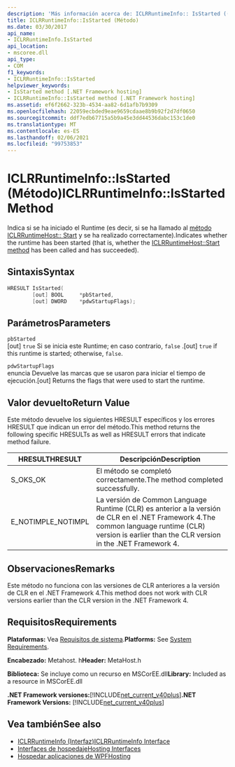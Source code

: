 ```yaml
---
description: 'Más información acerca de: ICLRRuntimeInfo:: IsStarted ((método)'
title: ICLRRuntimeInfo::IsStarted (Método)
ms.date: 03/30/2017
api_name:
- ICLRRuntimeInfo.IsStarted
api_location:
- mscoree.dll
api_type:
- COM
f1_keywords:
- ICLRRuntimeInfo::IsStarted
helpviewer_keywords:
- IsStarted method [.NET Framework hosting]
- ICLRRuntimeInfo::IsStarted method [.NET Framework hosting]
ms.assetid: ef6f2662-323b-4534-aa82-6d1afb7b9309
ms.openlocfilehash: 22059ecbded9eae9659cdaae8b9b92f2d7df0650
ms.sourcegitcommit: ddf7edb67715a5b9a45e3dd44536dabc153c1de0
ms.translationtype: MT
ms.contentlocale: es-ES
ms.lasthandoff: 02/06/2021
ms.locfileid: "99753853"
---
```

# <a name="iclrruntimeinfoisstarted-method"></a><span data-ttu-id="33463-103">ICLRRuntimeInfo::IsStarted (Método)</span><span class="sxs-lookup"><span data-stu-id="33463-103">ICLRRuntimeInfo::IsStarted Method</span></span>

<span data-ttu-id="33463-104">Indica si se ha iniciado el Runtime (es decir, si se ha llamado al [método ICLRRuntimeHost:: Start](iclrruntimehost-start-method.md) y se ha realizado correctamente).</span><span class="sxs-lookup"><span data-stu-id="33463-104">Indicates whether the runtime has been started (that is, whether the [ICLRRuntimeHost::Start method](iclrruntimehost-start-method.md) has been called and has succeeded).</span></span>  
  
## <a name="syntax"></a><span data-ttu-id="33463-105">Sintaxis</span><span class="sxs-lookup"><span data-stu-id="33463-105">Syntax</span></span>  
  
```cpp  
HRESULT IsStarted(  
        [out] BOOL     *pbStarted,  
        [out] DWORD    *pdwStartupFlags);  
```  
  
## <a name="parameters"></a><span data-ttu-id="33463-106">Parámetros</span><span class="sxs-lookup"><span data-stu-id="33463-106">Parameters</span></span>  

 `pbStarted`  
 <span data-ttu-id="33463-107">[out] `true` Si se inicia este Runtime; en caso contrario, `false` .</span><span class="sxs-lookup"><span data-stu-id="33463-107">[out] `true` if this runtime is started; otherwise, `false`.</span></span>  
  
 `pdwStartupFlags`  
 <span data-ttu-id="33463-108">enuncia Devuelve las marcas que se usaron para iniciar el tiempo de ejecución.</span><span class="sxs-lookup"><span data-stu-id="33463-108">[out] Returns the flags that were used to start the runtime.</span></span>  
  
## <a name="return-value"></a><span data-ttu-id="33463-109">Valor devuelto</span><span class="sxs-lookup"><span data-stu-id="33463-109">Return Value</span></span>  

 <span data-ttu-id="33463-110">Este método devuelve los siguientes HRESULT específicos y los errores HRESULT que indican un error del método.</span><span class="sxs-lookup"><span data-stu-id="33463-110">This method returns the following specific HRESULTs as well as HRESULT errors that indicate method failure.</span></span>  
  
|<span data-ttu-id="33463-111">HRESULT</span><span class="sxs-lookup"><span data-stu-id="33463-111">HRESULT</span></span>|<span data-ttu-id="33463-112">Descripción</span><span class="sxs-lookup"><span data-stu-id="33463-112">Description</span></span>|  
|-------------|-----------------|  
|<span data-ttu-id="33463-113">S_OK</span><span class="sxs-lookup"><span data-stu-id="33463-113">S_OK</span></span>|<span data-ttu-id="33463-114">El método se completó correctamente.</span><span class="sxs-lookup"><span data-stu-id="33463-114">The method completed successfully.</span></span>|  
|<span data-ttu-id="33463-115">E_NOTIMPL</span><span class="sxs-lookup"><span data-stu-id="33463-115">E_NOTIMPL</span></span>|<span data-ttu-id="33463-116">La versión de Common Language Runtime (CLR) es anterior a la versión de CLR en el .NET Framework 4.</span><span class="sxs-lookup"><span data-stu-id="33463-116">The common language runtime (CLR) version is earlier than the CLR version in the .NET Framework 4.</span></span>|  
  
## <a name="remarks"></a><span data-ttu-id="33463-117">Observaciones</span><span class="sxs-lookup"><span data-stu-id="33463-117">Remarks</span></span>  

 <span data-ttu-id="33463-118">Este método no funciona con las versiones de CLR anteriores a la versión de CLR en el .NET Framework 4.</span><span class="sxs-lookup"><span data-stu-id="33463-118">This method does not work with CLR versions earlier than the CLR version in the .NET Framework 4.</span></span>  
  
## <a name="requirements"></a><span data-ttu-id="33463-119">Requisitos</span><span class="sxs-lookup"><span data-stu-id="33463-119">Requirements</span></span>  

 <span data-ttu-id="33463-120">**Plataformas:** Vea [Requisitos de sistema](../../get-started/system-requirements.md).</span><span class="sxs-lookup"><span data-stu-id="33463-120">**Platforms:** See [System Requirements](../../get-started/system-requirements.md).</span></span>  
  
 <span data-ttu-id="33463-121">**Encabezado:** Metahost. h</span><span class="sxs-lookup"><span data-stu-id="33463-121">**Header:** MetaHost.h</span></span>  
  
 <span data-ttu-id="33463-122">**Biblioteca:** Se incluye como un recurso en MSCorEE.dll</span><span class="sxs-lookup"><span data-stu-id="33463-122">**Library:** Included as a resource in MSCorEE.dll</span></span>  
  
 <span data-ttu-id="33463-123">**.NET Framework versiones:**[!INCLUDE[net_current_v40plus](../../../../includes/net-current-v40plus-md.md)]</span><span class="sxs-lookup"><span data-stu-id="33463-123">**.NET Framework Versions:** [!INCLUDE[net_current_v40plus](../../../../includes/net-current-v40plus-md.md)]</span></span>  
  
## <a name="see-also"></a><span data-ttu-id="33463-124">Vea también</span><span class="sxs-lookup"><span data-stu-id="33463-124">See also</span></span>

- [<span data-ttu-id="33463-125">ICLRRuntimeInfo (Interfaz)</span><span class="sxs-lookup"><span data-stu-id="33463-125">ICLRRuntimeInfo Interface</span></span>](iclrruntimeinfo-interface.md)
- [<span data-ttu-id="33463-126">Interfaces de hospedaje</span><span class="sxs-lookup"><span data-stu-id="33463-126">Hosting Interfaces</span></span>](hosting-interfaces.md)
- [<span data-ttu-id="33463-127">Hospedar aplicaciones de WPF</span><span class="sxs-lookup"><span data-stu-id="33463-127">Hosting</span></span>](index.md)
